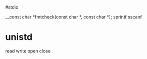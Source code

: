 #stdio

__const char *fmtcheck(const char *, const char *);
sprintf
sscanf


# unistd
read
write
open
close

